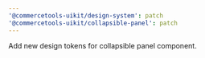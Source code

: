 ```yaml
---
'@commercetools-uikit/design-system': patch
'@commercetools-uikit/collapsible-panel': patch
---
```


Add new design tokens for collapsible panel component.
